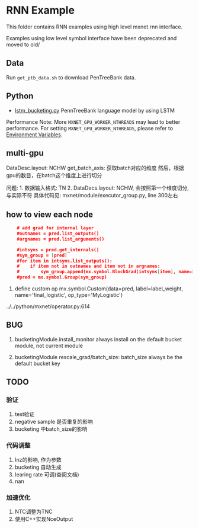 RNN Example
===========
This folder contains RNN examples using high level mxnet.rnn interface.

Examples using low level symbol interface have been deprecated and moved to old/

## Data
Run `get_ptb_data.sh` to download PenTreeBank data.

## Python

- [lstm_bucketing.py](lstm_bucketing.py) PennTreeBank language model by using LSTM

Performance Note:
More ```MXNET_GPU_WORKER_NTHREADS``` may lead to better performance. For setting ```MXNET_GPU_WORKER_NTHREADS```, please refer to [Environment Variables](https://mxnet.readthedocs.org/en/latest/how_to/env_var.html).


## multi-gpu
DataDesc.layout: NCHW
   get_batch_axis: 获取batch对应的维度 
然后，根据gpu的数目，在batch这个维度上进行切分

问题:
    1. 数据输入格式: TN
    2. DataDecs.layout: NCHW, 会按照第一个维度切分, 与实际不符
    具体代码见: mxnet/module/executor_group.py, line 300左右

## how to view each node

```json
    # add grad for internal layer
    #outnames = pred.list_outputs()
    #argnames = pred.list_arguments()

    #intsyms = pred.get_internals()
    #sym_group = [pred]
    #for item in intsyms.list_outputs():
    #    if item not in outnames and item not in argnames:
    #        sym_group.append(mx.symbol.BlockGrad(intsyms[item], name=item))
    #pred = mx.symbol.Group(sym_group)
```

1. define custom op 
    mx.symbol.Custom(data=pred, label=label_weight, name='final_logistic', op_type='MyLogistic')

../../python/mxnet/operator.py:614

## BUG 
1. bucketingModule.install_monitor 
    always install on the default bucket module, not current module

1. bucketingModule 
    rescale_grad/batch_size: batch_size always be the default bucket key

## TODO 
### 验证
1. test验证
1. negative sample 是否重复的影响
1. bucketing 中batch_size的影响

### 代码调整
1. lnz的影响, 作为参数
1. bucketing 自动生成
1. learing rate 可调(查阅文档)
1. nan

### 加速优化
1. NTC调整为TNC     
1. 使用C++实现NceOutput 
